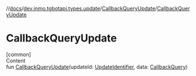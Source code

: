 //[docs](../../../index.md)/[dev.inmo.tgbotapi.types.update](../index.md)/[CallbackQueryUpdate](index.md)/[CallbackQueryUpdate](-callback-query-update.md)



# CallbackQueryUpdate  
[common]  
Content  
fun [CallbackQueryUpdate](-callback-query-update.md)(updateId: [UpdateIdentifier](../../dev.inmo.tgbotapi.types/index.md#%5Bdev.inmo.tgbotapi.types%2FUpdateIdentifier%2F%2F%2FPointingToDeclaration%2F%5D%2FClasslikes%2F625018081), data: [CallbackQuery](../../dev.inmo.tgbotapi.types.CallbackQuery/-callback-query/index.md))  



